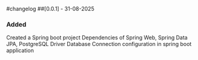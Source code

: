 #changelog
##[0.0.1] - 31-08-2025
### Added
Created a Spring boot project
Dependencies of Spring Web, Spring Data JPA, PostgreSQL Driver
Database Connection configuration in spring boot application 
